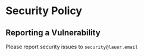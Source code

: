 # Security Policy

## Reporting a Vulnerability

Please report security issues to `security@lauer.email`
